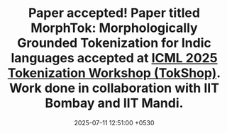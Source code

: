 ---
layout: post
title:  "<b>Paper accepted!</b> Paper titled <b>MorphTok: Morphologically Grounded Tokenization for Indic languages</b> accepted at <a href='https://tokenization-workshop.github.io/'>ICML 2025 Tokenization Workshop (TokShop)</a>. Work done in collaboration with IIT Bombay and IIT Mandi."
date:   2025-07-11 12:51:00 +0530
categories: news
---